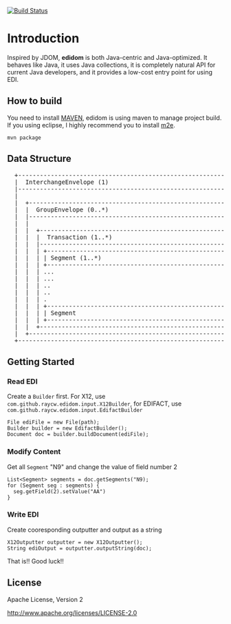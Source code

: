 [![Build Status](https://travis-ci.org/raycw/edidom.svg?branch=master)](https://travis-ci.org/raycw/edidom)

# Introduction #
Inspired by JDOM, **edidom** is both Java-centric and Java-optimized. It behaves like Java, it uses Java collections, it is completely natural API for current Java developers, and it provides a low-cost entry point for using EDI. 

## How to build ##
You need to install [MAVEN](http://maven.apache.org/), edidom is using maven to manage project build. If you using eclipse, I highly recommend you to install [m2e](http://www.eclipse.org/m2e/).  
  
	mvn package

## Data Structure ##
<pre>
  +-------------------------------------------------------------------+
  |  InterchangeEnvelope (1)                                          |
  |-------------------------------------------------------------------|
  |                                                                   |
  |  +------------------------------------------------------------+   |
  |  |  GroupEnvelope (0..*)                                      |   |
  |  |------------------------------------------------------------|   |
  |  |                                                            |   |
  |  |  +-----------------------------------------------------+   |   |
  |  |  |  Transaction (1..*)                                 |   |   |
  |  |  |-----------------------------------------------------|   |   |
  |  |  | +-------------------------------------------------+ |   |   |
  |  |  | | Segment (1..*)                                  | |   |   |
  |  |  | +-------------------------------------------------+ |   |   |
  |  |  | ...                                                 |   |   |
  |  |  | ...                                                 |   |   |
  |  |  | ..                                                  |   |   |
  |  |  | ..                                                  |   |   |
  |  |  | .                                                   |   |   |
  |  |  | +-------------------------------------------------+ |   |   |
  |  |  | | Segment                                         | |   |   |
  |  |  | +-------------------------------------------------+ |   |   |
  |  |  +-----------------------------------------------------+   |   |
  |  +------------------------------------------------------------+   |
  +-------------------------------------------------------------------+
</pre>

## Getting Started ##
### Read EDI ###
Create a <code>Builder</code> first. For X12, use <code>com.github.raycw.edidom.input.X12Builder</code>, for EDIFACT, use <code>com.github.raycw.edidom.input.EdifactBuilder</code>

    File ediFile = new File(path);
    Builder builder = new EdifactBuilder();
    Document doc = builder.buildDocument(ediFile);
### Modify Content ###
Get all <code>Segment</code> "N9" and change the value of field number 2

    List<Segment> segments = doc.getSegments("N9);
    for (Segment seg : segments) {
      seg.getField(2).setValue("AA")
    }
### Write EDI ###
Create cooresponding outputter and output as a string

    X12Outputter outputter = new X12Outputter();
    String ediOutput = outputter.outputString(doc);
    
That is!! Good luck!!

## License ##
Apache License, Version 2

http://www.apache.org/licenses/LICENSE-2.0
